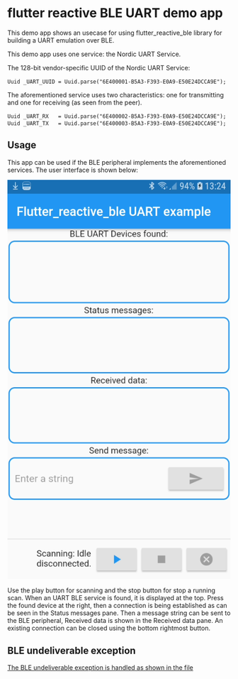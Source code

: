 # flutter reactive BLE UART demo app

This demo app shows an usecase for using flutter_reactive_ble library for building a UART emulation over BLE.

This demo app uses one service: the Nordic UART Service. 

The 128-bit vendor-specific UUID of the Nordic UART Service:

```
Uuid _UART_UUID = Uuid.parse("6E400001-B5A3-F393-E0A9-E50E24DCCA9E");
```

The aforementioned service uses two characteristics: one for transmitting and one for receiving (as seen from the peer).

```
Uuid _UART_RX   = Uuid.parse("6E400002-B5A3-F393-E0A9-E50E24DCCA9E");
Uuid _UART_TX   = Uuid.parse("6E400003-B5A3-F393-E0A9-E50E24DCCA9E");
```

## Usage

This app can be used if the BLE peripheral implements the aforementioned services. The user interface is shown below:

![alt text](./screenshot.png "User interface")

Use the play button for scanning and the stop button for stop a running scan. When an UART BLE service is found, it is displayed at the top. Press the found device at the right, then a connection is being established as can be seen in the Status messages pane. Then a message string can be sent to the BLE peripheral, Received data is shown in the Received data pane. An existing connection can be closed using the bottom rightmost button.

## BLE undeliverable exception

[The BLE undeliverable exception is handled as shown in the file](./android/app/src/main/kotlin/com/example/ble_testapp/MainActivity.kt)

